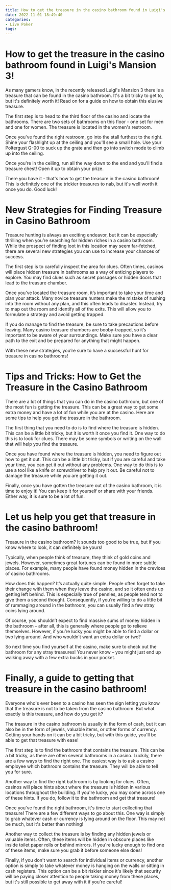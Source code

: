 ```yaml
---
title: How to get the treasure in the casino bathroom found in Luigi's Mansion 3!
date: 2022-11-01 18:49:40
categories:
- Live Poker
tags:
---
```



#  How to get the treasure in the casino bathroom found in Luigi's Mansion 3!

As many gamers know, in the recently released Luigi's Mansion 3 there is a treasure that can be found in the casino bathroom. It's a bit tricky to get to, but it's definitely worth it! Read on for a guide on how to obtain this elusive treasure.

The first step is to head to the third floor of the casino and locate the bathrooms. There are two sets of bathrooms on this floor - one set for men and one for women. The treasure is located in the women's restroom.

Once you've found the right restroom, go into the stall furthest to the right. Shine your flashlight up at the ceiling and you'll see a small hole. Use your Poltergust G-00 to suck up the grate and then go into switch mode to climb up into the ceiling.

Once you're in the ceiling, run all the way down to the end and you'll find a treasure chest! Open it up to obtain your prize.

There you have it - that's how to get the treasure in the casino bathroom! This is definitely one of the trickier treasures to nab, but it's well worth it once you do. Good luck!

#  New Strategies for Finding Treasure in Casino Bathroom 

Treasure hunting is always an exciting endeavor, but it can be especially thrilling when you’re searching for hidden riches in a casino bathroom. While the prospect of finding loot in this location may seem far-fetched, there are several new strategies you can use to increase your chances of success.

The first step is to carefully inspect the area for clues. Often times, casinos will place hidden treasure in bathrooms as a way of enticing players to explore. You may find clues such as secret passages or hidden doors that lead to the treasure chamber.

Once you’ve located the treasure room, it’s important to take your time and plan your attack. Many novice treasure hunters make the mistake of rushing into the room without any plan, and this often leads to disaster. Instead, try to map out the room and identify all of the exits. This will allow you to formulate a strategy and avoid getting trapped.

If you do manage to find the treasure, be sure to take precautions before leaving. Many casino treasure chambers are booby-trapped, so it’s important to be aware of your surroundings. Make sure you have a clear path to the exit and be prepared for anything that might happen.

With these new strategies, you’re sure to have a successful hunt for treasure in casino bathrooms!

#  Tips and Tricks: How to Get the Treasure in the Casino Bathroom 
There are a lot of things that you can do in the casino bathroom, but one of the most fun is getting the treasure. This can be a great way to get some extra money and have a lot of fun while you are at the casino. Here are some tips to help you get the treasure in the bathroom.

The first thing that you need to do is to find where the treasure is hidden. This can be a little bit tricky, but it is worth it once you find it. One way to do this is to look for clues. There may be some symbols or writing on the wall that will help you find the treasure.

Once you have found where the treasure is hidden, you need to figure out how to get it out. This can be a little bit tricky, but if you are careful and take your time, you can get it out without any problems. One way to do this is to use a tool like a knife or screwdriver to help pry it out. Be careful not to damage the treasure while you are getting it out.

Finally, once you have gotten the treasure out of the casino bathroom, it is time to enjoy it! You can keep it for yourself or share with your friends. Either way, it is sure to be a lot of fun.

#  Let us help you get that treasure in the casino bathroom! 

Treasure in the casino bathroom? It sounds too good to be true, but if you know where to look, it can definitely be yours!

Typically, when people think of treasure, they think of gold coins and jewels. However, sometimes great fortunes can be found in more subtle places. For example, many people have found money hidden in the crevices of casino bathrooms.

How does this happen? It’s actually quite simple. People often forget to take their change with them when they leave the casino, and so it often ends up getting left behind. This is especially true of pennies, as people tend not to give them a second thought. Consequently, if you’re willing to do a little bit of rummaging around in the bathroom, you can usually find a few stray coins lying around.

Of course, you shouldn’t expect to find massive sums of money hidden in the bathroom – after all, this is generally where people go to relieve themselves. However, if you’re lucky you might be able to find a dollar or two lying around. And who wouldn’t want an extra dollar or two?

So next time you find yourself at the casino, make sure to check out the bathroom for any stray treasures! You never know – you might just end up walking away with a few extra bucks in your pocket.

#  Finally, a guide to getting that treasure in the casino bathroom!

Everyone who's ever been to a casino has seen the sign letting you know that the treasure is not to be taken from the casino bathroom. But what exactly is this treasure, and how do you get it?

The treasure in the casino bathroom is usually in the form of cash, but it can also be in the form of jewels, valuable items, or other forms of currency. Getting your hands on it can be a bit tricky, but with this guide, you'll be able to get that treasure with ease!

The first step is to find the bathroom that contains the treasure. This can be a bit tricky, as there are often several bathrooms in a casino. Luckily, there are a few ways to find the right one. The easiest way is to ask a casino employee which bathroom contains the treasure. They will be able to tell you for sure.

Another way to find the right bathroom is by looking for clues. Often, casinos will place hints about where the treasure is hidden in various locations throughout the building. If you're lucky, you may come across one of these hints. If you do, follow it to the bathroom and get that treasure!

Once you've found the right bathroom, it's time to start collecting that treasure! There are a few different ways to go about this. One way is simply to grab whatever cash or currency is lying around on the floor. This may not be much, but it's better than nothing!

Another way to collect the treasure is by finding any hidden jewels or valuable items. Often, these items will be hidden in obscure places like inside toilet paper rolls or behind mirrors. If you're lucky enough to find one of these items, make sure you grab it before someone else does!

Finally, if you don't want to search for individual items or currency, another option is simply to take whatever money is hanging on the walls or sitting in cash registers. This option can be a bit riskier since it's likely that security will be paying closer attention to people taking money from these places, but it's still possible to get away with it if you're careful!